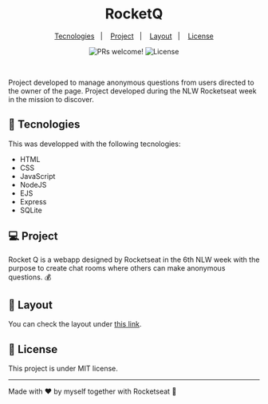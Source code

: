 <h1 align="center">
  <h1 align="center"> RocketQ </1>
</h1>

<p align="center">
  <a href="#-tecnologies">Tecnologies</a>&nbsp;&nbsp;&nbsp;|&nbsp;&nbsp;&nbsp;
  <a href="#-project">Project</a>&nbsp;&nbsp;&nbsp;|&nbsp;&nbsp;&nbsp;
  <a href="#-layout">Layout</a>&nbsp;&nbsp;&nbsp;|&nbsp;&nbsp;&nbsp;
  <a href="#memo-license">License</a>
</p>

<p align="center">
 <img src="https://img.shields.io/static/v1?label=PRs&message=welcome&color=49AA26&labelColor=000000" alt="PRs welcome!" />

  <img alt="License" src="https://img.shields.io/static/v1?label=license&message=MIT&color=49AA26&labelColor=000000">
</p>

<br>

Project developed to manage anonymous questions from users directed to the owner of the page. Project developed during the NLW Rocketseat week in the mission to discover.

## 🚀 Tecnologies

This was developped with the following tecnologies:

- HTML
- CSS
- JavaScript
- NodeJS
- EJS
- Express
- SQLite

## 💻 Project

Rocket Q is a webapp designed by Rocketseat in the 6th NLW week with the purpose to create chat rooms where others can make anonymous questions. 💰

## 🔖 Layout

You can check the layout under [this link](https://www.figma.com/file/v3w1iRz1PUlN1iaUdnRl7K/Roquet.q-%2302-(Copy)?node-id=159%3A1143&viewport=-5165%2C-1035%2C1.6507904529571533). 

## :memo: License

This project is under MIT license. 

---

Made with ♥ by myself together with Rocketseat :wave: 

